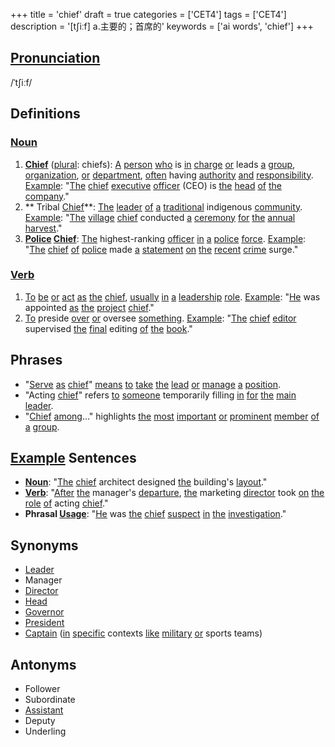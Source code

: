 +++
title = 'chief'
draft = true
categories = ['CET4']
tags = ['CET4']
description = '[t∫iːf] a.主要的；首席的'
keywords = ['ai words', 'chief']
+++

## [Pronunciation](/en/post/pronunciation/)
/ˈtʃiːf/

## Definitions
### [Noun](/en/post/noun/)
1. **[Chief](/en/post/chief/)** ([plural](/en/post/plural/): chiefs): [A](/en/post/a/) [person](/en/post/person/) [who](/en/post/who/) is [in](/en/post/in/) [charge](/en/post/charge/) [or](/en/post/or/) leads [a](/en/post/a/) [group](/en/post/group/), [organization](/en/post/organization/), [or](/en/post/or/) [department](/en/post/department/), [often](/en/post/often/) having [authority](/en/post/authority/) [and](/en/post/and/) [responsibility](/en/post/responsibility/). [Example](/en/post/example/): "[The](/en/post/the/) [chief](/en/post/chief/) [executive](/en/post/executive/) [officer](/en/post/officer/) (CEO) is [the](/en/post/the/) [head](/en/post/head/) [of](/en/post/of/) [the](/en/post/the/) [company](/en/post/company/)."
2. ** Tribal [Chief](/en/post/chief/)**: [The](/en/post/the/) [leader](/en/post/leader/) [of](/en/post/of/) [a](/en/post/a/) [traditional](/en/post/traditional/) indigenous [community](/en/post/community/). [Example](/en/post/example/): "[The](/en/post/the/) [village](/en/post/village/) [chief](/en/post/chief/) conducted [a](/en/post/a/) [ceremony](/en/post/ceremony/) [for](/en/post/for/) [the](/en/post/the/) [annual](/en/post/annual/) [harvest](/en/post/harvest/)."
3. **[Police](/en/post/police/) [Chief](/en/post/chief/)**: [The](/en/post/the/) highest-ranking [officer](/en/post/officer/) [in](/en/post/in/) [a](/en/post/a/) [police](/en/post/police/) [force](/en/post/force/). [Example](/en/post/example/): "[The](/en/post/the/) [chief](/en/post/chief/) [of](/en/post/of/) [police](/en/post/police/) made [a](/en/post/a/) [statement](/en/post/statement/) [on](/en/post/on/) [the](/en/post/the/) [recent](/en/post/recent/) [crime](/en/post/crime/) surge."

### [Verb](/en/post/verb/)
1. [To](/en/post/to/) [be](/en/post/be/) [or](/en/post/or/) [act](/en/post/act/) [as](/en/post/as/) [the](/en/post/the/) [chief](/en/post/chief/), [usually](/en/post/usually/) [in](/en/post/in/) [a](/en/post/a/) [leadership](/en/post/leadership/) [role](/en/post/role/). [Example](/en/post/example/): "[He](/en/post/he/) was appointed [as](/en/post/as/) [the](/en/post/the/) [project](/en/post/project/) [chief](/en/post/chief/)."
2. [To](/en/post/to/) preside [over](/en/post/over/) [or](/en/post/or/) oversee [something](/en/post/something/). [Example](/en/post/example/): "[The](/en/post/the/) [chief](/en/post/chief/) [editor](/en/post/editor/) supervised [the](/en/post/the/) [final](/en/post/final/) editing [of](/en/post/of/) [the](/en/post/the/) [book](/en/post/book/)."

## Phrases
- "[Serve](/en/post/serve/) [as](/en/post/as/) [chief](/en/post/chief/)" [means](/en/post/means/) [to](/en/post/to/) [take](/en/post/take/) [the](/en/post/the/) [lead](/en/post/lead/) [or](/en/post/or/) [manage](/en/post/manage/) [a](/en/post/a/) [position](/en/post/position/).
- "Acting [chief](/en/post/chief/)" refers [to](/en/post/to/) [someone](/en/post/someone/) temporarily filling [in](/en/post/in/) [for](/en/post/for/) [the](/en/post/the/) [main](/en/post/main/) [leader](/en/post/leader/).
- "[Chief](/en/post/chief/) [among](/en/post/among/)..." highlights [the](/en/post/the/) [most](/en/post/most/) [important](/en/post/important/) [or](/en/post/or/) [prominent](/en/post/prominent/) [member](/en/post/member/) [of](/en/post/of/) [a](/en/post/a/) [group](/en/post/group/).

## [Example](/en/post/example/) Sentences
- **[Noun](/en/post/noun/)**: "[The](/en/post/the/) [chief](/en/post/chief/) architect designed [the](/en/post/the/) building's [layout](/en/post/layout/)."
- **[Verb](/en/post/verb/)**: "[After](/en/post/after/) [the](/en/post/the/) manager's [departure](/en/post/departure/), [the](/en/post/the/) marketing [director](/en/post/director/) took [on](/en/post/on/) [the](/en/post/the/) [role](/en/post/role/) [of](/en/post/of/) acting [chief](/en/post/chief/)."
- **Phrasal [Usage](/en/post/usage/)**: "[He](/en/post/he/) was [the](/en/post/the/) [chief](/en/post/chief/) [suspect](/en/post/suspect/) [in](/en/post/in/) [the](/en/post/the/) [investigation](/en/post/investigation/)."

## Synonyms
- [Leader](/en/post/leader/)
- Manager
- [Director](/en/post/director/)
- [Head](/en/post/head/)
- [Governor](/en/post/governor/)
- [President](/en/post/president/)
- [Captain](/en/post/captain/) ([in](/en/post/in/) [specific](/en/post/specific/) contexts [like](/en/post/like/) [military](/en/post/military/) [or](/en/post/or/) sports teams)

## Antonyms
- Follower
- Subordinate
- [Assistant](/en/post/assistant/)
- Deputy
- Underling
